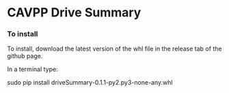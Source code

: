 # CAVPP Drive Summary

### To install
To install, download the latest version of the whl file in the release tab of the github page.
 
In a terminal type:

   sudo pip install driveSummary-0.1.1-py2.py3-none-any.whl
